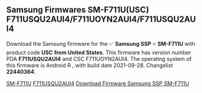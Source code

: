 <h2>Samsung Firmwares SM-F711U(USC) F711USQU2AUI4/F711UOYN2AUI4/F711USQU2AUI4</h2>
Download the Samsung firmware for the ✅ <strong>Samsung SSP </strong> ⭐ <strong>SM-F711U</strong> with product code <strong>USC</strong> <strong> from United States</strong>. This firmware has version number PDA <strong>F711USQU2AUI4</strong> and CSC F711UOYN2AUI4. The operating system of this firmware is Android R , with build date 2021-09-28. Changelist <strong>22440364</strong>.


[SM-F711U](https://samfirm.shop/samsung/model/SM-F711U)
[F711USQU2AUI4](https://samfirm.shop/samsung/pda/F711USQU2AUI4)
[Download Firmware Samsung SSP SM-F711U](https://samfirm.shop/samsung/firmware/460636)
